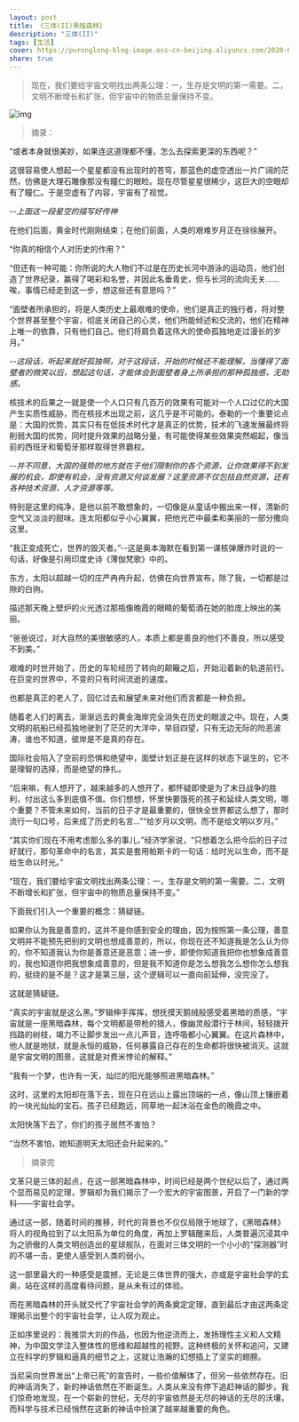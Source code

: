 ```yaml
---
layout: post
title: 《三体(II)黑暗森林》
description: "三体(II)"
tags: [生活]
cover: https://puronglong-blog-image.oss-cn-beijing.aliyuncs.com/2020-03-04-121120.jpg
share: true
---
```


> 现在，我们要给宇宙文明找出两条公理：一，生存是文明的第一需要。二，文明不断增长和扩张，但宇宙中的物质总量保持不变。

<!-- more -->

![img](https://puronglong-blog-image.oss-cn-beijing.aliyuncs.com/2020-03-04-122051.jpg)


>摘录：

“或者本身就很美妙，如果连这道理都不懂，怎么去探索更深的东西呢？”

这很容易使人想起一个星星都没有出现时的苍穹，那蓝色的虚空透出一片广阔的茫然，仿佛是大理石雕像那没有瞳仁的眼睑。现在尽管星星很稀少，这巨大的空眼却有了瞳仁。于是空虚有了内容，宇宙有了视觉。

*--上面这一段星空的描写好传神*

在他们后面，黄金时代刚刚结束；在他们前面，人类的艰难岁月正在徐徐展开。

“你真的相信个人对历史的作用？”

“但还有一种可能：你所说的大人物们不过是在历史长河中游泳的运动员，他们创造了世界纪录，赢得了喝彩和名誉，并因此名垂青史，但与长河的流向无关......唉，事情已经走到这一步，想这些还有意思吗？”

“面壁者所承担的，将是人类历史上最艰难的使命，他们是真正的独行者，将对整个世界甚至整个宇宙，彻底关闭自己的心灵，他们所能倾述和交流的，他们在精神上唯一的依靠，只有他们自己。他们将肩负着这伟大的使命孤独地走过漫长的岁月。”

*--这段话，听起来就好孤独啊，对于这段话，开始的时候还不能理解，当懂得了面壁者的微笑以后，想起这句话，才能体会到面壁者身上所承担的那种孤独感，无助感。*

核技术的后果之一就是使一个人口只有几百万的效果有可能对一个人口过亿的大国产生实质性威胁，而在核技术出现之前，这几乎是不可能的。泰勒的一个重要论点是：大国的优势，其实只有在低技术时代才是真正的优势，技术的飞速发展最终将削弱大国的优势，同时提升效果的战略分量，有可能使得某些效果突然崛起，像当前的西班牙和葡萄牙那样取得世界霸权。

*--并不同意，大国的强势的地方就在于他们限制你的各个资源，让你效果得不到发展的机会，即使有机会，没有资源又何谈发展？这里资源不仅包括自然资源，还有各种技术资源，人才资源等等。*

特别是这里的纯净，是他以前不敢想象的，一切像是从童话中搬出来一样，清新的空气又淡淡的甜味。连太阳都似乎小心翼翼，把他光芒中最柔和美丽的一部分撒向这里。

“我正变成死亡，世界的毁灭者。”--这是奥本海默在看到第一课核弹爆炸时说的一句话，好像是引用印度史诗《薄伽梵歌》中的。

东方，太阳以超越一切的庄严冉冉升起，仿佛在向世界宣布，除了我，一切都是过隙的白驹。

描述那天晚上壁炉的火光透过那瓶像晚霞的眼睛的葡萄酒在她的脸庞上映出的美丽。

“爸爸说过，对大自然的美很敏感的人，本质上都是善良的他们不善良，所以感受不到美。”

艰难的时世开始了，历史的车轮经历了转向的颠簸之后，开始沿着新的轨道前行。在巨变的世界中，不变的只有时间流逝的速度。

也都是真正的老人了，回忆过去和展望未来对他们而言都是一种负担。

随着老人们的离去，渐渐远去的黄金海岸完全消失在历史的眼波之中。现在，人类文明的航船已经孤独地驶到了茫茫的大洋中，举目四望，只有无边无际的险恶波涛，谁也不知道，彼岸是不是真的存在。

国际社会陷入了空前的恐惧和绝望中，面壁计划正是在这样的状态下诞生的，它不是理智的选择，而是绝望的挣扎。

“后来嘛，有人想开了，越来越多的人想开了，都怀疑即使是为了末日战争的胜利，付出这么多到底值不值。你们想想，怀里快要饿死的孩子和延续人类文明，哪个重要？不管未来如何，当前的日子才是最重要的，很快全世界都这么想了，那时流行一句口号，后来成了历史的名言...”“给岁月以文明，而不是给文明以岁月。”

“其实你们现在不用考虑那么多的事儿，”经济学家说，“只想着怎么把今后的日子过好就行，那句革命中的名言，其实是套用帕斯卡的一句话：给时光以生命，而不是给生命以时光。”

“现在，我们要给宇宙文明找出两条公理：一，生存是文明的第一需要。二，文明不断增长和扩张，但宇宙中的物质总量保持不变。”

下面我们引入一个重要的概念：猜疑链。

如果你认为我是善意的，这并不是你感到安全的理由，因为按照第一条公理，善意文明并不能预先把别的文明也想成善意的，所以，你现在还不知道我是怎么认为你的，你不知道我认为你是善意还是恶意；进一步，即使你知道我把你也想象成善意的，我也知道你把我想象成善意的，但是我不知道你是怎么想我怎么想你怎么想我的，挺绕的是不是？这才是第三层，这个逻辑可以一直向前延伸，没完没了。

这就是猜疑链。

“真实的宇宙就是这么黑。”罗辑伸手挥挥，想抚摸天鹅绒般感受着黑暗的质感，“宇宙就是一座黑暗森林，每个文明都是带枪的猎人，像幽灵般潜行于林间，轻轻拨开挡路的树枝，竭力不让脚步发出一点儿声音，连呼吸都小心翼翼。在这片森林中，他人就是地狱，就是永恒的威胁，任何暴露自己存在的生命都将很快被消灭。这就是宇宙文明的图景，这就是对费米悖论的解释。”

“我有一个梦，也许有一天，灿烂的阳光能够照进黑暗森林。”

这时，这里的太阳却在落下去，现在只在远山上露出顶端的一点，像山顶上镶嵌着的一块光灿灿的宝石。孩子已经跑远，同草地一起沐浴在金色的晚霞之中。

太阳快落下去了，你们的孩子居然不害怕？

“当然不害怕，她知道明天太阳还会升起来的。”

>摘录完

文革只是三体的起点，在这一部黑暗森林中，时间已经是两个世纪以后了，通过两个显而易见的定理，罗辑却为我们揭示了一个宏大的宇宙图景，开启了一门新的学科——宇宙社会学。

通过这一部，随着时间的推移，时代的背景也不仅仅局限于地球了，《黑暗森林》将人的视角拉到了以太阳系为单位的角度，再加上罗辑醒来后，人类普遍沉浸其中为之骄傲的人类文明创造出的星球舰队，在面对三体文明的一个小小的“探测器”时的不堪一击，更使人感受到人类的弱小。

这一部里最大的一种感受是震撼，无论是三体世界的强大，亦或是宇宙社会学的玄奥，站在这样的高度看待问题，是从未有过的体验。

而在黑暗森林的开头就交代了宇宙社会学的两条奠定定理，直到最后才由这两条定理揭示出整个的宇宙社会学，让人叹为观止。

正如序里说的：我推崇大刘的作品，也因为他逆流而上，发扬理性主义和人文精神，为中国文学注入整体性的思维和超越性的视野。这种终极的关怀和追问，又建立在科学的罗辑和逼真的细节之上，这就让浩瀚的幻想插上了坚实的翅膀。

当尼采向世界发出“上帝已死”的宣告时，一些价值解体了，但另一些依然存在。旧的神话消失了，新的神话依然在不断诞生。人类从来没有停下追赶神话的脚步。我们惊奇地发现，在一个崭新的世纪，无尽的宇宙依然是无尽的神话的无尽的沃壤，而科学与技术已经悄然在这新的神话中扮演了越来越重要的角色。
